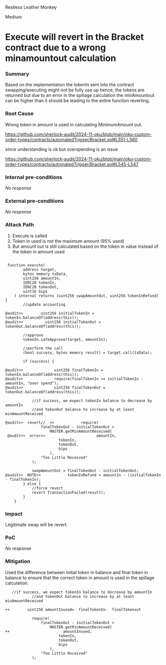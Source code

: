 Restless Leather Monkey

Medium

# Execute will revert in the Bracket contract due to a wrong minamountout calculation

### Summary

Based on the implementation the tokenIn sent into the contract swapping/executing might not be fully use up hence, the tokens are returned but due to an error in the spillage calculation the minAmountout can be higher than it should be leading to the entire function reverting.

### Root Cause

Wrong token in amount is used in calculating MinimumAmount out.

https://github.com/sherlock-audit/2024-11-oku/blob/main/oku-custom-order-types/contracts/automatedTrigger/Bracket.sol#L551-L560

since understanding is ok but overspending is an issue

https://github.com/sherlock-audit/2024-11-oku/blob/main/oku-custom-order-types/contracts/automatedTrigger/Bracket.sol#L545-L547

### Internal pre-conditions

_No response_

### External pre-conditions

_No response_

### Attack Path

1. Execute is called
2. Token in used is not the maximum amount  (95% used)
3. But amount out is still calculated based on the token in value instead of the token in amount used

```solidity

 function execute(
        address target,
        bytes memory txData,
        uint256 amountIn,
        IERC20 tokenIn,
        IERC20 tokenOut,
        uint16 bips
    ) internal returns (uint256 swapAmountOut, uint256 tokenInRefund) {
        //update accounting

@audit>>        uint256 initialTokenIn = tokenIn.balanceOf(address(this));
@audit>>          uint256 initialTokenOut = tokenOut.balanceOf(address(this));

        //approve
        tokenIn.safeApprove(target, amountIn);

        //perform the call
        (bool success, bytes memory result) = target.call(txData);

        if (success) {

@audit>>              uint256 finalTokenIn = tokenIn.balanceOf(address(this));
@audit>>              require(finalTokenIn >= initialTokenIn - amountIn, "over spend");
@audit>>              uint256 finalTokenOut = tokenOut.balanceOf(address(this));

            //if success, we expect tokenIn balance to decrease by amountIn
            //and tokenOut balance to increase by at least minAmountReceived

@audit>>  revert//  >>            require(
                finalTokenOut - initialTokenOut >
                    MASTER.getMinAmountReceived(
 @audit>>  error>>                       amountIn,
                        tokenIn,
                        tokenOut,
                        bips
                    ),
                "Too Little Received"
            );

            swapAmountOut = finalTokenOut - initialTokenOut;
@audit>>  NOTE>>            tokenInRefund = amountIn - (initialTokenIn - finalTokenIn);
        } else {
            //force revert
            revert TransactionFailed(result);
        }
    }
```



### Impact

Legitimate swap will be revert.

### PoC

_No response_

### Mitigation

Used the difference between initial token in balance and final token in balance to ensure that the correct token in amount is used in the spillage calculation.


```solidity
   //if success, we expect tokenIn balance to decrease by amountIn
            //and tokenOut balance to increase by at least minAmountReceived

++        uint256 amountInused=  finalTokenIn-  finalTokenout

            require(
                finalTokenOut - initialTokenOut >
                    MASTER.getMinAmountReceived(
++                        amountInused,
                        tokenIn,
                        tokenOut,
                        bips
                    ),
                "Too Little Received"
            );

```